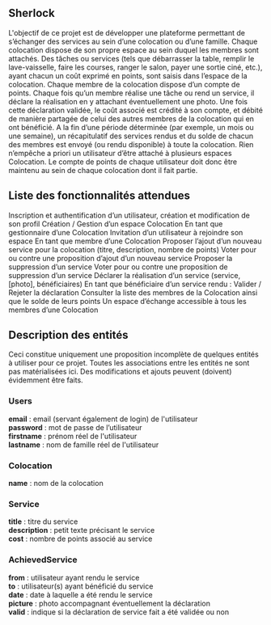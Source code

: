 ## Sherlock

L'objectif de ce projet est de développer une plateforme permettant de s’échanger des services au sein d’une colocation ou d’une famille. Chaque colocation dispose de son propre espace au sein duquel les membres sont attachés.
Des tâches ou services (tels que débarrasser la table, remplir le lave-vaisselle, faire les courses, ranger le salon, payer une sortie ciné, etc.), ayant chacun un coût exprimé en points, sont saisis dans l’espace de la colocation. Chaque membre de la colocation dispose d’un compte de points. Chaque fois qu’un membre réalise une tâche ou rend un service, il déclare la réalisation en y attachant éventuellement une photo. Une fois cette déclaration validée, le coût associé est crédité à son compte, et débité de manière partagée de celui des autres membres de la colocation qui en ont bénéficié.
A la fin d’une période déterminée (par exemple, un mois ou une semaine), un récapitulatif des services rendus et du solde de chacun des membres est envoyé (ou rendu disponible) à toute la colocation.
Rien n’empêche a priori un utilisateur d’être attaché à plusieurs espaces Colocation. Le compte de points de chaque utilisateur doit donc être maintenu au sein de chaque colocation dont il fait partie.



## Liste des fonctionnalités attendues

Inscription et authentification d’un utilisateur, création et modification de son profil
Création / Gestion d’un espace Colocation
En tant que gestionnaire d’une Colocation
Invitation d’un utilisateur à rejoindre son espace
En tant que membre d’une Colocation
Proposer l’ajout d’un nouveau service pour la colocation (titre, description, nombre de points)
Voter pour ou contre une proposition d’ajout d’un nouveau service
Proposer la suppression d’un service
Voter pour ou contre une proposition de suppression d’un service
Déclarer la réalisation d’un service (service, [photo], bénéficiaires)
En tant que bénéficiaire d’un service rendu :
Valider / Rejeter la déclaration
Consulter la liste des membres de la Colocation ainsi que le solde de leurs points
Un espace d’échange accessible à tous les membres d’une Colocation


## Description des entités
Ceci constitue uniquement une proposition incomplète de quelques entités à utiliser pour ce projet.
Toutes les associations entre les entités ne sont pas matérialisées ici. Des modifications et ajouts peuvent (doivent) évidemment être faits.

### Users
**email** : email (servant également de login) de l'utilisateur <br>
**password** : mot de passe de l’utilisateur <br>
**firstname** : prénom réel de l'utilisateur <br>
**lastname** : nom de famille réel de l'utilisateur <br>

### Colocation
**name** : nom de la colocation <br>

### Service
**title** : titre du service <br>
**description** : petit texte précisant le service <br>
**cost** : nombre de points associé au service <br>

### AchievedService
**from** : utilisateur ayant rendu le service <br>
**to** : utilisateur(s) ayant bénéficié du service <br>
**date** : date à laquelle a été rendu le service <br>
**picture** : photo accompagnant éventuellement la déclaration <br>
**valid** : indique si la déclaration de service fait a été validée ou non <br>
